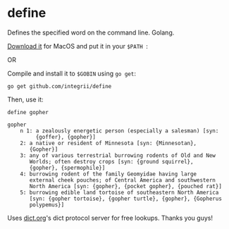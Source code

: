 # define
Defines the specified word on the command line.  Golang.

[Download it](https://raw.githubusercontent.com/integrii/define/master/define) for MacOS and put it in your `$PATH `:

OR

Compile and install it to `$GOBIN` using `go get`:

`go get github.com/integrii/define`

Then, use it:

`define gopher`

```
gopher
    n 1: a zealously energetic person (especially a salesman) [syn:
         {goffer}, {gopher}]
    2: a native or resident of Minnesota [syn: {Minnesotan},
       {Gopher}]
    3: any of various terrestrial burrowing rodents of Old and New
       Worlds; often destroy crops [syn: {ground squirrel},
       {gopher}, {spermophile}]
    4: burrowing rodent of the family Geomyidae having large
       external cheek pouches; of Central America and southwestern
       North America [syn: {gopher}, {pocket gopher}, {pouched rat}]
    5: burrowing edible land tortoise of southeastern North America
       [syn: {gopher tortoise}, {gopher turtle}, {gopher}, {Gopherus
       polypemus}]
```


Uses [dict.org](http://dict.org)'s dict protocol server for free lookups.  Thanks you guys!
